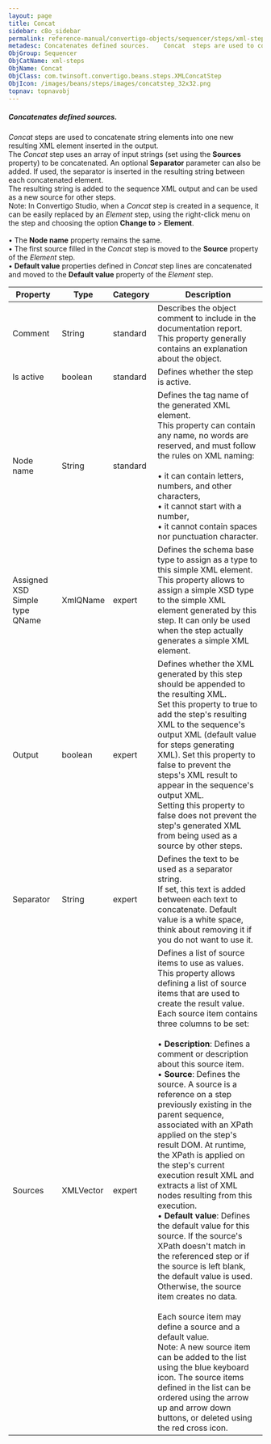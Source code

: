 ```yaml
---
layout: page
title: Concat
sidebar: c8o_sidebar
permalink: reference-manual/convertigo-objects/sequencer/steps/xml-steps/concat/
metadesc: Concatenates defined sources.    Concat  steps are used to concatenate string elements into one new resulting XML element inserted in the output.  The
ObjGroup: Sequencer
ObjCatName: xml-steps
ObjName: Concat
ObjClass: com.twinsoft.convertigo.beans.steps.XMLConcatStep
ObjIcon: /images/beans/steps/images/concatstep_32x32.png
topnav: topnavobj
---
```

##### Concatenates defined sources. 

<i>Concat</i> steps are used to concatenate string elements into one new resulting XML element inserted in the output. <br/>The <i>Concat</i> step uses an array of input strings (set using the <b>Sources</b> property) to be concatenated. An optional <b>Separator</b> parameter can also be added. If used, the separator is inserted in the resulting string between each concatenated element. <br/>The resulting string is added to the sequence XML output and can be used as a new source for other steps. <br/><span class="orangetwinsoft">Note:</span> In Convertigo Studio, when a <i>Concat</i> step is created in a sequence, it can be easily replaced by an <i>Element</i> step, using the right-click menu on the step and choosing the option <b>Change to</b> &gt; <b>Element</b>. <br/><br/>• The <b>Node name</b> property remains the same. <br/>• The first source filled in the <i>Concat</i> step is moved to the <b>Source</b> property of the <i>Element</i> step. <br/>• <b>Default value</b> properties defined in <i>Concat</i> step lines are concatenated and moved to the <b>Default value</b> property of the <i>Element</i> step.<br/>

Property | Type | Category | Description
--- | --- | --- | ---
Comment | String | standard | Describes the object comment to include in the documentation report.<br/>This property generally contains an explanation about the object.
Is active | boolean | standard | Defines whether the step is active.
Node name | String | standard | Defines the tag name of the generated XML element.<br/>This property can contain any name, no words are reserved, and must follow the rules on XML naming:<br/><br/>• it can contain letters, numbers, and other characters, <br/>• it cannot start with a number, <br/>• it cannot contain spaces nor punctuation character.<br/>
Assigned XSD Simple type QName | XmlQName | expert | Defines the schema base type to assign as a type to this simple XML element.<br/>This property allows to assign a simple XSD type to the simple XML element generated by this step. It can only be used when the step actually generates a simple XML element.
Output | boolean | expert | Defines whether the XML generated by this step should be appended to the resulting XML.<br/>Set this property to <span class="computer">true</span> to add the step's resulting XML to the sequence's output XML (default value for steps generating XML). Set this property to <span class="computer">false</span> to prevent the steps's XML result to appear in the sequence's output XML.<br/>Setting this property to <span class="computer">false</span> does not prevent the step's generated XML from being used as a source by other steps.
Separator | String | expert | Defines the text to be used as a separator string.<br/>If set, this text is added between each text to concatenate. Default value is a white space, think about removing it if you do not want to use it.
Sources | XMLVector | expert | Defines a list of source items to use as values.<br/>This property allows defining a list of source items that are used to create the result value. Each source item contains three columns to be set: <br/><br/>• <b>Description</b>: Defines a comment or description about this source item. <br/>• <b>Source</b>: Defines the source. A source is a reference on a step previously existing in the parent sequence, associated with an XPath applied on the step's result DOM. At runtime, the XPath is applied on the step's current execution result XML and extracts a list of XML nodes resulting from this execution. <br/>• <b>Default value</b>: Defines the default value for this source. If the source's XPath doesn't match in the referenced step or if the source is left blank, the default value is used. Otherwise, the source item creates no data. <br/><br/>Each source item may define a source and a default value. <br/><span class="orangetwinsoft">Note:</span> A new source item can be added to the list using the blue keyboard icon. The source items defined in the list can be ordered using the arrow up and arrow down buttons, or deleted using the red cross icon.
